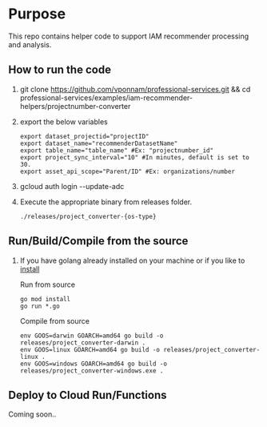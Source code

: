 # Purpose
This repo contains helper code to support IAM recommender processing and analysis.  

## How to run the code
1. git clone https://github.com/vponnam/professional-services.git && cd professional-services/examples/iam-recommender-helpers/projectnumber-converter   

1. export the below variables
    ```
    export dataset_projectid="projectID"
    export dataset_name="recommenderDatasetName"
    export table_name="table_name" #Ex: "projectnumber_id"
    export project_sync_interval="10" #In minutes, default is set to 30.
    export asset_api_scope="Parent/ID" #Ex: organizations/number
    ```

1. gcloud auth login --update-adc 

1. Execute the appropriate binary from releases folder.
    ```
    ./releases/project_converter-{os-type}
    ```

## Run/Build/Compile from the source
1. If you have golang already installed on your machine or if you like to [install](https://go.dev/doc/install)  
   
    Run from source
    ```
    go mod install
    go run *.go
    ```

    Compile from source
    ```shell
    env GOOS=darwin GOARCH=amd64 go build -o releases/project_converter-darwin .
    env GOOS=linux GOARCH=amd64 go build -o releases/project_converter-linux .
    env GOOS=windows GOARCH=amd64 go build -o releases/project_converter-windows.exe .
    ```

## Deploy to Cloud Run/Functions
Coming soon..
